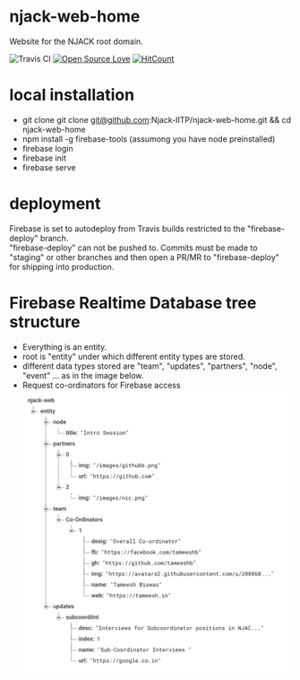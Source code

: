 # njack-web-home
Website for the NJACK root domain.   
    
![Travis CI](https://travis-ci.org/Njack-IITP/njack-web-home.svg?branch=firebase-deploy)  [![Open Source Love](https://badges.frapsoft.com/os/v2/open-source.svg?v=103)](https://github.com/ellerbrock/open-source-badges/)  [![HitCount](http://hits.dwyl.io/Njack-IITP/njack-web-home.svg)](http://hits.dwyl.io/Njack-IITP/njack-web-home)
# local installation    
 - git clone git clone git@github.com:Njack-IITP/njack-web-home.git  && cd njack-web-home
 - npm install -g firebase-tools (assumong you have node preinstalled)
 - firebase login
 - firebase init
 - firebase serve

# deployment
Firebase is set to autodeploy from Travis builds restricted to the "firebase-deploy" branch.    
"firebase-deploy" can not be pushed to. Commits must be made to "staging" or other branches and then open a PR/MR to "firebase-deploy" for shipping into production.

# Firebase Realtime Database tree structure
 - Everything is an entity.
 - root is "entity" under which different entity types are stored.
 - different data types stored are "team", "updates", "partners", "node", "event" ... as in the image below. 
 - Request co-ordinators for Firebase access
![Firebase Realtime Database tree structure](https://raw.githubusercontent.com/Njack-IITP/njack-web-home/master/public/images/jsonDBStruct.png)
